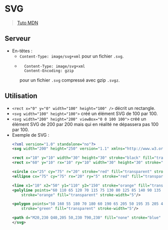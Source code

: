 # SVG

> [Tuto MDN](https://developer.mozilla.org/fr/docs/Web/SVG/Tutoriel/Premiers_pas)

## Serveur

* En-têtes :
    * `Content-Type: image/svg+xml` pour un fichier `.svg`.
    * ```
        Content-Type: image/svg+xml
        Content-Encoding: gzip
        ```
        pour un fichier `.svg` compressé avec gzip `.svgz`.


## Utilisation

* `<rect x="0" y="0" width="100" height="100" />` décrit un rectangle.
* `<svg width="100" height="100">` créé un élément SVG de 100 par 100.
* `<svg width="200" height="200" viewBox="0 0 100 100">` créé un élément SVG de 200 par 200 mais qui en réalité ne dépassera pas 100 par 100.
* Exemple de SVG :
    ```xml
    <?xml version="1.0" standalone="no"?>
    <svg width="200" height="250" version="1.1" xmlns="http://www.w3.org/2000/svg">

    <rect x="10" y="10" width="30" height="30" stroke="black" fill="transparent" stroke-width="5"/>
    <rect x="60" y="10" rx="10" ry="10" width="30" height="30" stroke="black" fill="transparent" stroke-width="5"/>

    <circle cx="25" cy="75" r="20" stroke="red" fill="transparent" stroke-width="5"/>
    <ellipse cx="75" cy="75" rx="20" ry="5" stroke="red" fill="transparent" stroke-width="5"/>

    <line x1="10" x2="50" y1="110" y2="150" stroke="orange" fill="transparent" stroke-width="5"/>
    <polyline points="60 110 65 120 70 115 75 130 80 125 85 140 90 135 95 150 100 145"
        stroke="orange" fill="transparent" stroke-width="5"/>

    <polygon points="50 160 55 180 70 180 60 190 65 205 50 195 35 205 40 190 30 180 45 180"
        stroke="green" fill="transparent" stroke-width="5"/>

    <path d="M20,230 Q40,205 50,230 T90,230" fill="none" stroke="blue" stroke-width="5"/>
    </svg>
    ```